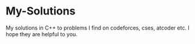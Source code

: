 # My-Solutions
My solutions in C++ to problems I find on codeforces, cses, atcoder etc.
I hope they are helpful to you.

